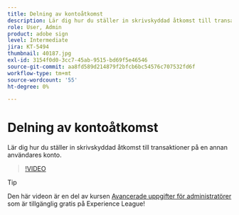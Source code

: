 ```yaml
---
title: Delning av kontoåtkomst
description: Lär dig hur du ställer in skrivskyddad åtkomst till transaktioner på en annan användares konto
role: User, Admin
product: adobe sign
level: Intermediate
jira: KT-5494
thumbnail: 40187.jpg
exl-id: 3154f0d0-3cc7-45ab-9515-bd69f5e46546
source-git-commit: aa8fd589d214879f2bfcb6bc54576c707532fd6f
workflow-type: tm+mt
source-wordcount: '55'
ht-degree: 0%

---
```


# Delning av kontoåtkomst

Lär dig hur du ställer in skrivskyddad åtkomst till transaktioner på en annan användares konto.

>[!VIDEO](https://video.tv.adobe.com/v/40187?quality=12&learn=on&hidetitle=true)

>[!TIP]
>
>Den här videon är en del av kursen [Avancerade uppgifter för administratörer](https://experienceleague.adobe.com/?recommended=Sign-A-1-2020.1) som är tillgänglig gratis på Experience League!

